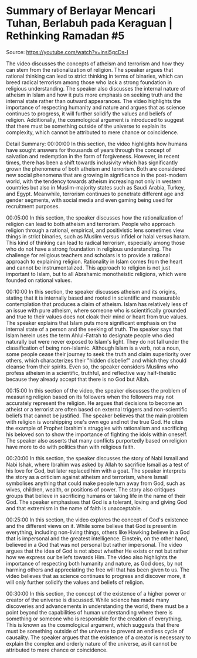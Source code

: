 # Summary of Berlayar Mencari Tuhan, Berlabuh pada Keraguan | Rethinking Ramadan #5

Source: https://youtube.com/watch?v=insl5gcDs-I

The video discusses the concepts of atheism and terrorism and how they can stem from the rationalization of religion. The speaker argues that rational thinking can lead to strict thinking in terms of binaries, which can breed radical terrorism among those who lack a strong foundation in religious understanding. The speaker also discusses the internal nature of atheism in Islam and how it puts more emphasis on seeking truth and the internal state rather than outward appearances. The video highlights the importance of respecting humanity and nature and argues that as science continues to progress, it will further solidify the values and beliefs of religion. Additionally, the cosmological argument is introduced to suggest that there must be something outside of the universe to explain its complexity, which cannot be attributed to mere chance or coincidence.

Detail Summary: 
00:00:00
In this section, the video highlights how humans have sought answers for thousands of years through the concept of salvation and redemption in the form of forgiveness. However, in recent times, there has been a shift towards inclusivity which has significantly grown the phenomena of both atheism and terrorism. Both are considered new social phenomena that are growing in significance in the post-modern world, with the tendency towards atheism increasing not only in western countries but also in Muslim-majority states such as Saudi Arabia, Turkey, and Egypt. Meanwhile, terrorism continues to penetrate different age and gender segments, with social media and even gaming being used for recruitment purposes.

00:05:00
In this section, the speaker discusses how the rationalization of religion can lead to both atheism and terrorism. People who approach religion through a rational, empirical, and positivistic lens sometimes view things in strict binaries, such as Muslim versus infidel or halal versus haram. This kind of thinking can lead to radical terrorism, especially among those who do not have a strong foundation in religious understanding. The challenge for religious teachers and scholars is to provide a rational approach to explaining religion. Rationality in Islam comes from the heart and cannot be instrumentalized. This approach to religion is not just important to Islam, but to all Abrahamic monotheistic religions, which were founded on rational values.

00:10:00
In this section, the speaker discusses atheism and its origins, stating that it is internally based and rooted in scientific and measurable contemplation that produces a claim of atheism. Islam has relatively less of an issue with pure atheism, where someone who is scientifically grounded and true to their values does not cloak their mind or heart from true values. The speaker explains that Islam puts more significant emphasis on the internal state of a person and the seeking of truth. The speaker says that Islam herein uses the term Ahlul-Fatrah to designate people who died naturally but were never exposed to Islam's light. They do not fall under the classification of being non-Islamic. Although Islam is a verb, not a noun, some people cease their journey to seek the truth and claim superiority over others, which characterizes their "hidden disbelief" and which they should cleanse from their spirits. Even so, the speaker considers Muslims who profess atheism in a scientific, truthful, and reflective way half-theistic because they already accept that there is no God but Allah.

00:15:00
In this section of the video, the speaker discusses the problem of measuring religion based on its followers when the followers may not accurately represent the religion. He argues that decisions to become an atheist or a terrorist are often based on external triggers and non-scientific beliefs that cannot be justified. The speaker believes that the main problem with religion is worshipping one's own ego and not the true God. He cites the example of Prophet Ibrahim's struggles with rationalism and sacrificing his beloved son to show the importance of fighting the idols within oneself. The speaker also asserts that many conflicts purportedly based on religion have more to do with politics than with religious faith.

00:20:00
In this section, the speaker discusses the story of Nabi Ismail and Nabi Ishak, where Ibrahim was asked by Allah to sacrifice Ismail as a test of his love for God, but later replaced him with a goat. The speaker interprets the story as a criticism against atheism and terrorism, where Ismail symbolises anything that could make people turn away from God, such as wives, children, wealth, or positions of power. The story also critiques groups that believe in sacrificing humans or taking life in the name of their God. The speaker emphasises that God is a tolerant, loving and giving God and that extremism in the name of faith is unacceptable.

00:25:00
In this section, the video explores the concept of God's existence and the different views on it. While some believe that God is present in everything, including non-living things, others like Hawking believe in a God that is impersonal and the greatest intelligence. Einstein, on the other hand, believed in a God that was not personal but rather impersonal. The video argues that the idea of God is not about whether He exists or not but rather how we express our beliefs towards Him. The video also highlights the importance of respecting both humanity and nature, as God does, by not harming others and appreciating the free will that has been given to us. The video believes that as science continues to progress and discover more, it will only further solidify the values and beliefs of religion.

00:30:00
In this section, the concept of the existence of a higher power or creator of the universe is discussed. While science has made many discoveries and advancements in understanding the world, there must be a point beyond the capabilities of human understanding where there is something or someone who is responsible for the creation of everything. This is known as the cosmological argument, which suggests that there must be something outside of the universe to prevent an endless cycle of causality. The speaker argues that the existence of a creator is necessary to explain the complex and orderly nature of the universe, as it cannot be attributed to mere chance or coincidence.

